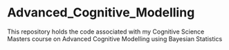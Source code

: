 # Advanced_Cognitive_Modelling
This repository holds the code associated with my Cognitive Science Masters course on Advanced Cognitive Modelling using Bayesian Statistics
